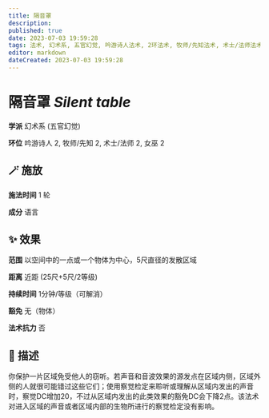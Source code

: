 ```yaml
---
title: 隔音罩
description: 
published: true
date: 2023-07-03 19:59:28
tags: 法术, 幻术系, 五官幻觉, 吟游诗人法术, 2环法术, 牧师/先知法术, 术士/法师法术, 女巫法术
editor: markdown
dateCreated: 2023-07-03 19:59:28
---
```


# **隔音罩** *Silent table*

**学派** 幻术系 (五官幻觉) 

**环位** 吟游诗人 2, 牧师/先知 2, 术士/法师 2, 女巫 2

## 🪄 施放

**施法时间** 1 轮

**成分** 语言

## ✨ 效果  

**范围** 以空间中的一点或一个物体为中心，5尺直径的发散区域

**距离** 近距 (25尺+5尺/2等级)  

**持续时间** 1分钟/等级（可解消） 

**豁免** 无（物体）

**法术抗力** 否

## 📖 描述

你保护一片区域免受他人的窃听。若声音和音波效果的源发点在区域内侧，区域外侧的人就很可能错过这些它们；使用察觉检定来聆听或理解从区域内发出的声音时，察觉DC增加20，不过从区域内发出的此类效果的豁免DC会下降2点。该法术对进入区域的声音或者区域内部的生物所进行的察觉检定没有影响。
    